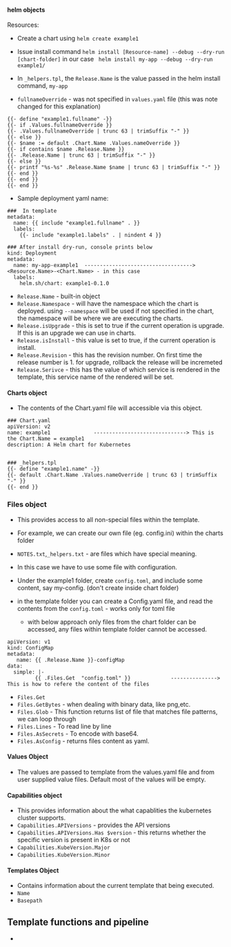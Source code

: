 #### helm objects

Resources:

- Create a chart using `helm create example1`
- Issue install command `helm install [Resource-name] --debug --dry-run [chart-folder]` in our case
  ` helm install my-app --debug --dry-run example1/`

- In `_helpers.tpl`, the `Release.Name` is the value passed in the helm install command, `my-app`
- `fullnameOverride` - was not specified in `values.yaml` file (this was note changed for this explanation)
```
{{- define "example1.fullname" -}}
{{- if .Values.fullnameOverride }}
{{- .Values.fullnameOverride | trunc 63 | trimSuffix "-" }}
{{- else }}
{{- $name := default .Chart.Name .Values.nameOverride }}
{{- if contains $name .Release.Name }}
{{- .Release.Name | trunc 63 | trimSuffix "-" }}
{{- else }}
{{- printf "%s-%s" .Release.Name $name | trunc 63 | trimSuffix "-" }}
{{- end }}
{{- end }}
{{- end }}

```
- Sample deployment yaml name:
```
###  In template 
metadata:
  name: {{ include "example1.fullname" . }}
  labels:
    {{- include "example1.labels" . | nindent 4 }}

### After install dry-run, console prints below 
kind: Deployment
metadata:
  name: my-app-example1  -----------------------------------> <Resource.Name>-<Chart.Name> - in this case 
  labels:
    helm.sh/chart: example1-0.1.0

```
 - `Release.Name`  - built-in object
 - `Release.Namespace` - will have the namespace which the chart is deployed. using `--namespace` will be used if not specified in the chart, the namespace will be where we are executing the charts.
 - `Release.isUpgrade` - this is set to true if the current operation is upgrade. If this is an upgrade we can use in charts.
 - `Release.isInstall` - this value is set to true, if the current operation is install. 
 - `Release.Revision` - this has the revision number. On first time the release number is 1. for upgrade, rollback the release will be incremeted
 - `Release.Serivce` - this has the value of which service is rendered in the template, this service name of the rendered will be set. 

#### Charts object
- The contents of the Chart.yaml file will accessible via this object.
```
### Chart.yaml
apiVersion: v2
name: example1              ------------------------------> This is the Chart.Name = example1
description: A Helm chart for Kubernetes


### _helpers.tpl
{{- define "example1.name" -}}
{{- default .Chart.Name .Values.nameOverride | trunc 63 | trimSuffix "-" }}
{{- end }}
```

### Files object
 - This provides access to all non-special files within the template.
 - For example, we can create our own file (eg. config.ini) within the charts folder
 - `NOTES.txt`,`_helpers.txt` - are files which have special meaning.
 - In this case we have to use some file with configuration.

- Under the example1 folder, create `config.toml`, and include some content, say my-config. (don't create inside chart folder)
- in the template folder you can create a Config.yaml file, and read the contents from the `config.toml` - works only for toml file
   - with below approach only files from the chart folder can be accessed, any files within template folder cannot be accessed.
```
apiVersion: v1
kind: ConfigMap
metadata:
   name: {{ .Release.Name }}-configMap
data: 
  simple: |-
         {{ .Files.Get  "config.toml" }}             ---------------> This is how to refere the content of the files
```

- `Files.Get` 
- `Files.GetBytes` - when dealing with binary data, like png,etc.
- `Files.Glob` - This function returns list of file that matches file patterns, we can loop through
- `Files.Lines` - To read line by line
- `Files.AsSecrets` - To encode with base64.
- `Files.AsConfig` - returns files content as yaml.

#### Values Object
 - The values are passed to template from the values.yaml file and from user supplied value files. Default most of the values will be empty.

#### Capabilities object
 - This provides information about the what capablities the kubernetes cluster supports.
 - `Capabilities.APIVersions` - provides the API versions 
 - `Capabilities.APIVersions.Has $version` - this returns whether the specific version is present in K8s or not
 - `Capabilities.KubeVersion.Major`
 - `Capabilities.KubeVersion.Minor`
 
#### Templates Object
  - Contains information about the current template that being executed.
  - `Name`
  - `Basepath`


## Template functions and pipeline
 - 
